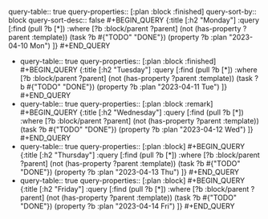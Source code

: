 query-table:: true
query-properties:: [:plan :block :finished]
query-sort-by:: block
query-sort-desc:: false
#+BEGIN_QUERY
{:title [:h2 "Monday"]
 :query [:find (pull ?b [*])
         :where
         [?b :block/parent ?parent]
         (not (has-property ?parent :template))
         (task ?b #{"TODO" "DONE"})
         (property ?b :plan "2023-04-10 Mon")
]}
#+END_QUERY

- query-table:: true
  query-properties:: [:plan :block :finished]
  #+BEGIN_QUERY
  {:title [:h2 "Tuesday"]
   :query [:find (pull ?b [*])
           :where
           [?b :block/parent ?parent]
           (not (has-property ?parent :template))
           (task ?b #{"TODO" "DONE"})
           (property ?b :plan "2023-04-11 Tue")
  ]}
  #+END_QUERY
- query-table:: true
  query-properties:: [:plan :block :remark]
  #+BEGIN_QUERY
  {:title [:h2 "Wednesday"]
   :query [:find (pull ?b [*])
           :where
           [?b :block/parent ?parent]
           (not (has-property ?parent :template))
           (task ?b #{"TODO" "DONE"})
           (property ?b :plan "2023-04-12 Wed")
  ]}
  #+END_QUERY
- query-table:: true
  query-properties:: [:plan :block]
  #+BEGIN_QUERY
  {:title [:h2 "Thursday"]
   :query [:find (pull ?b [*])
           :where
           [?b :block/parent ?parent]
           (not (has-property ?parent :template))
           (task ?b #{"TODO" "DONE"})
           (property ?b :plan "2023-04-13 Thu")
  ]}
  #+END_QUERY
- query-table:: true
  query-properties:: [:plan :block]
  #+BEGIN_QUERY
  {:title [:h2 "Friday"]
   :query [:find (pull ?b [*])
           :where
           [?b :block/parent ?parent]
           (not (has-property ?parent :template))
           (task ?b #{"TODO" "DONE"})
           (property ?b :plan "2023-04-14 Fri")
  ]}
  #+END_QUERY